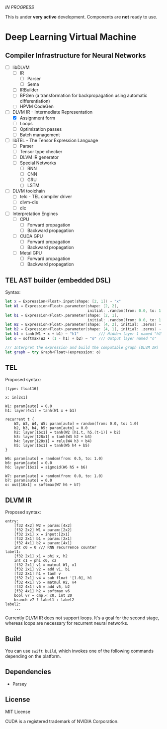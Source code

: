 *IN PROGRESS*

This is under **very active** development. Components are **not** ready to use. 

# Deep Learning Virtual Machine
## Compiler Infrastructure for Neural Networks

- [ ] libDLVM
    - [ ] IR
      - [ ] Parser
      - [ ] Sema
    - [ ] IRBuilder
    - [ ] BPGen (a transformation for backpropagation using automatic differentiation)
    - [ ] HPVM CodeGen
- [ ] DLVM IR - Intermediate Representation
    - [x] Assignment form
    - [ ] Loops
    - [ ] Optimization passes
    - [ ] Batch management
- [ ] libTEL - The Tensor Expression Language
    - [ ] Parser
    - [ ] Tensor type checker
    - [ ] DLVM IR generator
    - [ ] Special Networks
        - [ ] RNN
        - [ ] CNN
        - [ ] GRU
        - [ ] LSTM
- [ ] DLVM toolchain
    - [ ] telc - TEL compiler driver
    - [ ] dlvm-dis
    - [ ] dlc
- [ ] Interpretation Engines
    - [ ] CPU
        - [ ] Forward propagation
        - [ ] Backward propagation
    - [ ] CUDA GPU
        - [ ] Forward propagation
        - [ ] Backward propagation
    - [ ] Metal GPU
        - [ ] Forward propagation
        - [ ] Backward propagation

## TEL AST builder (embedded DSL)

Syntax:

```swift
let x = Expression<Float>.input(shape: [2, 1]) ~ "x"
let W1 = Expression<Float>.parameter(shape: [2, 2],
                                     initial: .random(from: 0.0, to: 1.0)) ~ "W1"
let b1 = Expression<Float>.parameter(shape: [2, 1], 
                                     initial: .random(from: 0.0, to: 1.0)) ~ "b1"
let W2 = Expression<Float>.parameter(shape: [4, 2], initial: .zeros) ~ "W2"
let b2 = Expression<Float>.parameter(shape: [4, 1], initial: .zeros) ~ "b2"
let h1 = tanh(W1 • x + b1) ~ "h1"         /// Hidden layer 1 named "h1" 
let o = softmax(W2 • (1 - h1) + b2) ~ "o" /// Output layer named "o"

/// Interpret the expression and build the computable graph (DLVM IR)
let graph = try Graph<Float>(expression: o)
``````

## TEL

Proposed syntax:

```
[type: float16]

x: in[2x1]

W1: param[auto] = 0.0
h1: layer[4x1] = tanh(W1 x + b1)

recurrent t {
    W2, W3, W4, W5: param[auto] = random(from: 0.0, to: 1.0)
    b2, b3, b4, b5: param[auto] = 0.0
    h2: layer[16x1] = tanh(W2 [h1.t, h5.(t-1)] + b2)
    h3: layer[128x1] = tanh(W3 h2 + b3)
    h4: layer[128x1] = relu(W4 h3 + b4)
    h5: layer[16x1] = tanh(W5 h4 + b5)
}

W6: param[auto] = random(from: 0.5, to: 1.0)
b6: param[auto] = 0.0
h6: layer[16x1] = sigmoid(W6 h5 + b6)

W7: param[auto] = random(from: 0.0, to: 1.0)
b7: param[auto] = 0.0
o: out[16x1] = softmax(W7 h6 + b7)
``````

## DLVM IR

Proposed syntax:

```
entry:
    [f32 4x2] W2 = param:[4x2]
    [f32 2x2] W1 = param:[2x2]
    [f32 2x1] x = input:[2x1]
    [f32 2x1] b1 = param:[2x1]
    [f32 4x1] b2 = param:[4x1]
    int c0 = 0 /// RNN recurrence counter
label1:
    [f32 2x1] x1 = phi x, h2
    int c1 = phi c0, c2
    [f32 2x1] v1 = matmul W1, x1
    [f32 2x1] v2 = add v1, b1
    [f32 2x1] h1 = tanh v
    [f32 2x1] v4 = sub float '[1.0], h1
    [f32 4x1] v5 = matmul W2, v4
    [f32 4x1] v6 = add v5, b2
    [f32 4x1] h2 = softmax v6
    bool v7 = cmp.< c0, int 20
    branch v7 ? label1 : label2
label2:
    ...
``````

Currently DLVM IR does not support loops. It's a goal for the second stage, 
whereas loops are necessary for recurrent neural networks.

## Build

You can use `swift build`, which invokes one of the following commands depending on the
platform.

## Dependencies

- Parsey

## License

MIT License

CUDA is a registered trademark of NVIDIA Corporation.

